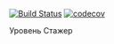 [![Build Status](https://travis-ci.org/KirillBelyaev74/job4j.svg?branch=master)](https://travis-ci.org/KirillBelyaev74/job4j)
[![codecov](https://codecov.io/gh/KirillBelyaev74/job4j/branch/master/graph/badge.svg)](https://codecov.io/gh/KirillBelyaev74/job4j)
 
 Уровень Стажер
